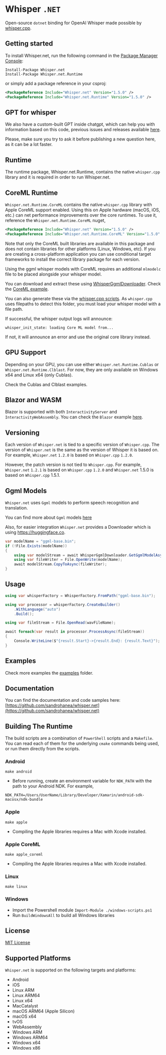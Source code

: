 # Whisper `.NET`

Open-source `dotnet` binding for OpenAI Whisper made possible by [whisper.cpp](https://github.com/ggerganov/whisper.cpp).

## Getting started

To install Whisper.net, run the following command in the [Package Manager Console](http://docs.nuget.org/docs/start-here/using-the-package-manager-console):

```pwsh
Install-Package Whisper.net
Install-Package Whisper.net.Runtime
```

or simply add a package reference in your csproj:

```xml
<PackageReference Include="Whisper.net" Version="1.5.0" />
<PackageReference Include="Whisper.net.Runtime" Version="1.5.0" />
```

## GPT for whisper

We also have a custom-built GPT inside chatgpt, which can help you with information based on this code, previous issues and releases available [here](https://chat.openai.com/g/g-GQU8iEnAa-whisper-net-helper).

Please, make sure you try to ask it before publishing a new question here, as it can be a lot faster.

## Runtime

The runtime package, Whisper.net.Runtime, contains the native `whisper.cpp` library and it is required in order to run Whisper.net.

## CoreML Runtime

`Whisper.net.Runtime.CoreML` contains the native `whisper.cpp` library with Apple CoreML support enabled. Using this on Apple hardware (macOS, iOS, etc.) can net performance improvements over the core runtimes. To use it, reference the `Whisper.net.Runtime.CoreML` nuget,

```xml
<PackageReference Include="Whisper.net" Version="1.5.0" />
<PackageReference Include="Whisper.net.Runtime.CoreML" Version="1.5.0" />
```

Note that only the CoreML built libraries are available in this package and does not contain libraries for other platforms (Linux, Windows, etc). If you are creating a cross-platform application you can use conditional target frameworks to install the correct library package for each version.

Using the ggml whisper models with CoreML requires an additional `mlmodelc` file to be placed alongside your whisper model.

You can download and extract these using [WhisperGgmlDownloader](https://github.com/sandrohanea/whisper.net/blob/main/Whisper.net/Ggml/WhisperGgmlDownloader.cs#L45). Check the [CoreML example](https://github.com/sandrohanea/whisper.net/blob/main/examples/CoreML/Program.cs).

You can also generate these via the [whisper.cpp scripts](https://github.com/ggerganov/whisper.cpp#core-ml-support). As `whisper.cpp` uses filepaths to detect this folder, you must load your whisper model with a file path.

If successful, the whisper output logs will announce:

`whisper_init_state: loading Core ML model from...`

If not, it will announce an error and use the original core library instead.

## GPU Support

Depending on your GPU, you can use either `Whisper.net.Runtime.Cublas` or `Whisper.net.Runtime.Clblast`.
For now, they are only available on Windows x64 and Linux x64 (only Cublas).

Check the Cublas and Clblast examples.

## Blazor and WASM

Blazor is supported with both `InteractivityServer` and `InteractivityWebAssembly`. You can check the `Blazor` example [here](./examples/BlazorApp).

## Versioning

Each version of `Whisper.net` is tied to a specific version of `Whisper.cpp`. The version of `Whisper.net` is the same as the version of Whisper it is based on. For example, `Whisper.net` `1.2.0` is based on `Whisper.cpp` `1.2.0`.

However, the patch version is not tied to `Whisper.cpp`. For example, `Whisper.net` `1.2.1` is based on `Whisper.cpp` `1.2.0` and `Whisper.net` 1.5.0 is based on `Whisper.cpp` 1.5.1.

## Ggml Models

`Whisper.net` uses `Ggml` models to perform speech recognition and translation.

You can find more about `Ggml` models [here](https://github.com/ggerganov/whisper.cpp/tree/master/models)

Also, for easier integration `Whisper.net` provides a Downloader which is using <https://huggingface.co>.

```csharp
var modelName = "ggml-base.bin";
if (!File.Exists(modelName))
{
    using var modelStream = await WhisperGgmlDownloader.GetGgmlModelAsync(GgmlType.Base);
    using var fileWriter = File.OpenWrite(modelName);
    await modelStream.CopyToAsync(fileWriter);
}
```

## Usage

```csharp
using var whisperFactory = WhisperFactory.FromPath("ggml-base.bin");

using var processor = whisperFactory.CreateBuilder()
    .WithLanguage("auto")
    .Build();

using var fileStream = File.OpenRead(wavFileName);

await foreach(var result in processor.ProcessAsync(fileStream))
{
    Console.WriteLine($"{result.Start}->{result.End}: {result.Text}");
}
```

## Examples

Check more examples the [examples](./examples) folder.

## Documentation

You can find the documentation and code samples here: [https://github.com/sandrohanea/whisper.net](https://github.com/sandrohanea/whisper.net)

## Building The Runtime

The build scripts are a combination of `PowerShell` scripts and a `Makefile`. You can read each of them for the underlying `cmake` commands being used, or run them directly from the scripts.

### Android

`make android`

- Before running, create an environment variable for `NDK_PATH` with the path to your Android NDK. For example,

`NDK_PATH=/Users/UserName/Library/Developer/Xamarin/android-sdk-macosx/ndk-bundle`

### Apple

`make apple`

- Compiling the Apple libraries requires a Mac with Xcode installed.

### Apple CoreML

`make apple_coreml`

- Compiling the Apple libraries requires a Mac with Xcode installed.

### Linux

`make linux`

### Windows

- Import the Powershell module `Import-Module ./windows-scripts.ps1`
- Run `BuildWindowsAll` to build all Windows libraries

## License

[MIT License](./LICENSE)

## Supported Platforms

`Whisper.net` is supported on the following targets and platforms:

- Android
- iOS
- Linux ARM
- Linux ARM64
- Linux x64
- MacCatalyst
- macOS ARM64 (Apple Silicon)
- macOS x64
- tvOS
- WebAssembly
- Windows ARM
- Windows ARM64
- Windows x64
- Windows x86
